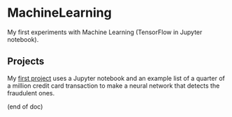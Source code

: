 # MachineLearning
My first experiments with Machine Learning (TensorFlow in Jupyter notebook).

## Projects

My [first project](creditcard/ML1CreditCard.ipynb) uses a Jupyter notebook and an example list of a quarter of a million credit card transaction 
to make a neural network that detects the fraudulent ones.

(end of doc)
